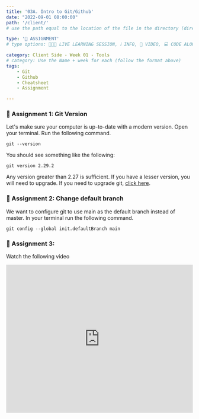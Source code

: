 ```yaml
---
title: '03A. Intro to Git/Github'
date: "2022-09-01 08:00:00"
path: '/client/'
# use the path equal to the location of the file in the directory (directory structure)

type: '📝 ASSIGNMENT'
# type options: 👩🏽‍🏫 LIVE LEARNING SESSION, ℹ️ INFO, 🎥 VIDEO, 💻 CODE ALONG, 🥼LAB, ↩️ REVIEW/NOTES, 👥 GROUP LEARNING, 👷🏼‍♂️ GROUP PROJECT, 🧠 ASSESSMENT, 📝 ASSIGNMENT

category: Client Side - Week 01 - Tools
# category: Use the Name + week for each (follow the format above)
tags: 
    - Git
    - Github
    - Cheatsheet
    - Assignment

---
```


### 📝 Assignment 1: Git Version
Let's make sure your computer is up-to-date with a modern version. Open your terminal. Run the following command.

```
git --version
```

You should see something like the following:

```
git version 2.29.2
```

Any version greater than 2.27 is sufficient. If you have a lesser version, you will need to upgrade. If you need to upgrade git, [click here](#add-link).

<!-- TODO: Add LINK above: URL /client/25/upgrade-git-->

### 📝 Assignment 2: Change default branch
We want to configure git to use main as the default branch instead of master. In your terminal run the following command.
```
git config --global init.defaultBranch main
```

### 📝 Assignment 3:
Watch the following video

<iframe width="100%" height="400" src="https://www.youtube.com/embed/SWYqp7iY_Tc" title="YouTube video player" frameborder="0" allow="accelerometer; autoplay; clipboard-write; encrypted-media; gyroscope; picture-in-picture" allowfullscreen></iframe>
